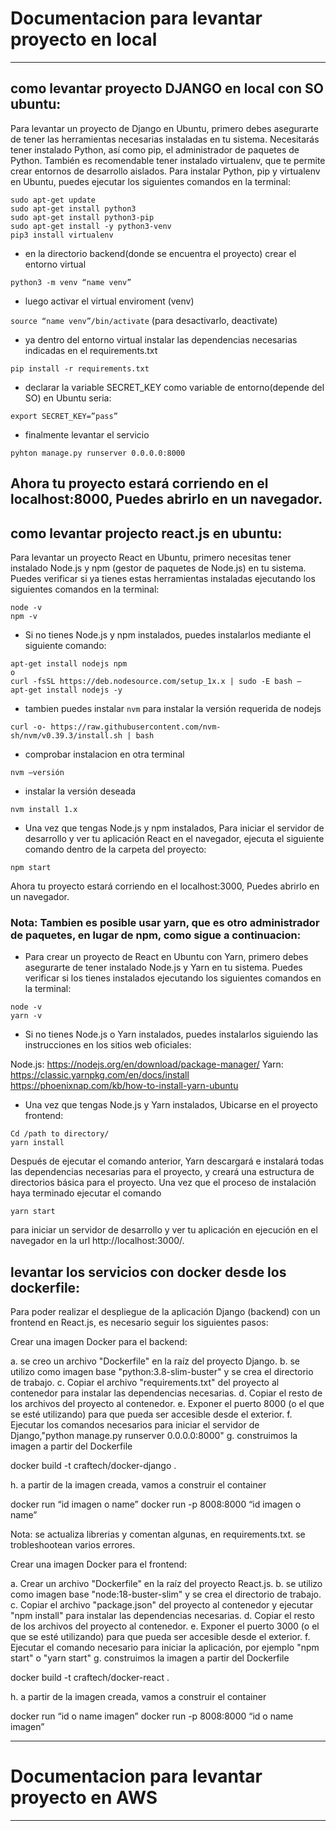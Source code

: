 #  Documentacion para levantar proyecto en local 
---
## como levantar proyecto DJANGO en local con SO ubuntu:

Para levantar un proyecto de Django en Ubuntu, primero debes asegurarte de tener las herramientas necesarias instaladas en tu sistema. Necesitarás tener instalado Python, así como pip, el administrador de paquetes de Python. También es recomendable tener instalado virtualenv, que te permite crear entornos de desarrollo aislados.
Para instalar Python, pip y virtualenv en Ubuntu, puedes ejecutar los siguientes comandos en la terminal:

```
sudo apt-get update
sudo apt-get install python3
sudo apt-get install python3-pip
sudo apt-get install -y python3-venv
pip3 install virtualenv
```

- en la directorio backend(donde se encuentra el proyecto) crear el entorno virtual

`python3 -m venv “name venv”`

- luego activar el virtual enviroment (venv)

`source “name venv”/bin/activate`  (para desactivarlo, deactivate)

- ya dentro del entorno virtual instalar las dependencias necesarias indicadas en el requirements.txt

`pip install -r requirements.txt`

- declarar la variable SECRET_KEY como variable de entorno(depende del SO) en Ubuntu seria:

`export SECRET_KEY=”pass”`

- finalmente levantar el servicio

`pyhton manage.py runserver 0.0.0.0:8000`

Ahora tu proyecto estará corriendo en el localhost:8000, Puedes abrirlo en un navegador.
--- 

## como levantar projecto react.js en ubuntu:

Para levantar un proyecto React en Ubuntu, primero necesitas tener instalado Node.js y npm (gestor de paquetes de Node.js) en tu sistema. Puedes verificar si ya tienes estas herramientas instaladas ejecutando los siguientes comandos en la terminal:

```
node -v
npm -v
```

- Si no tienes Node.js y npm instalados, puedes instalarlos mediante el siguiente comando:

```
apt-get install nodejs npm
o
curl -fsSL https://deb.nodesource.com/setup_1x.x | sudo -E bash –
apt-get install nodejs -y
```

- tambien puedes instalar `nvm` para instalar la versión requerida de nodejs

`curl -o- https://raw.githubusercontent.com/nvm-sh/nvm/v0.39.3/install.sh | bash`

- comprobar instalacion en otra terminal 

`nvm –versión`

- instalar la versión deseada

`nvm install 1.x`     

- Una vez que tengas Node.js y npm instalados, 
Para iniciar el servidor de desarrollo y ver tu aplicación React en el navegador, ejecuta el siguiente comando dentro de la carpeta del proyecto:

`npm start`

Ahora tu proyecto estará corriendo en el localhost:3000, Puedes abrirlo en un navegador.

### Nota: Tambien es posible usar yarn, que es otro administrador de paquetes, en lugar de npm, como sigue a continuacion:


- Para crear un proyecto de React en Ubuntu con Yarn, primero debes asegurarte de tener instalado Node.js y Yarn en tu sistema. Puedes verificar si los tienes instalados ejecutando los siguientes comandos en la terminal:
```
node -v
yarn -v
```
- Si no tienes Node.js o Yarn instalados, puedes instalarlos siguiendo las instrucciones en los sitios web oficiales:

Node.js: https://nodejs.org/en/download/package-manager/
Yarn: https://classic.yarnpkg.com/en/docs/install
https://phoenixnap.com/kb/how-to-install-yarn-ubuntu

- Una vez que tengas Node.js y Yarn instalados, Ubicarse en el proyecto frontend:


```
Cd /path to directory/
yarn install 
```

Después de ejecutar el comando anterior, Yarn descargará e instalará todas las dependencias necesarias para el proyecto, y creará una estructura de directorios básica para el proyecto.
Una vez que el proceso de instalación haya terminado ejecutar el comando

`yarn start`

para iniciar un servidor de desarrollo y ver tu aplicación en ejecución en el navegador en la url http://localhost:3000/.


## levantar los servicios con docker desde los dockerfile:

Para poder realizar el despliegue de la aplicación Django (backend) con un frontend en React.js, es necesario seguir los siguientes pasos:

Crear una imagen Docker para el backend:

a. se creo un archivo "Dockerfile" en la raíz del proyecto Django.
b. se utilizo como imagen base "python:3.8-slim-buster" y se crea el directorio de trabajo.
c. Copiar el archivo "requirements.txt" del proyecto al contenedor para instalar las dependencias necesarias.
d. Copiar el resto de los archivos del proyecto al contenedor.
e. Exponer el puerto 8000 (o el que se esté utilizando) para que pueda ser accesible desde el exterior.
f. Ejecutar los comandos necesarios para iniciar el servidor de Django,"python manage.py runserver 0.0.0.0:8000"
g. construimos la imagen a partir del Dockerfile

docker build -t craftech/docker-django .

h. a partir de la imagen creada, vamos a construir el container

docker run “id imagen o name”
docker run -p 8008:8000 “id imagen o name”


Nota: se actualiza librerias y comentan algunas, en requirements.txt. se trobleshootean varios errores. 


Crear una imagen Docker para el frontend:

a. Crear un archivo "Dockerfile" en la raíz del proyecto React.js.
b. se utilizo como imagen base "node:18-buster-slim" y se crea el directorio de trabajo.
c. Copiar el archivo "package.json" del proyecto al contenedor y ejecutar "npm install" para instalar las dependencias necesarias.
d. Copiar el resto de los archivos del proyecto al contenedor.
e. Exponer el puerto 3000 (o el que se esté utilizando) para que pueda ser accesible desde el exterior.
f. Ejecutar el comando necesario para iniciar la aplicación, por ejemplo "npm start" o "yarn start"
g. construimos la imagen a partir del Dockerfile

docker build -t craftech/docker-react .

h. a partir de la imagen creada, vamos a construir el container

docker run “id o name imagen”
docker run -p 8008:8000 “id o name imagen”


---
# Documentacion para levantar proyecto en AWS
---


